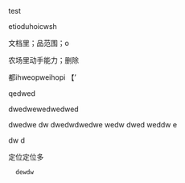 test





etioduhoicwsh



文档里；品范围；o


农场里动手能力；删除 




都ihweopweihopi
  【’
  
  
  
  
   qedwed
   
   
   dwedwewedwedwed
   
   
   dwedwe
   dw
   dwedwdwedwe
   wedw
   dwed
   weddw
   e
   
   
   dw
   d
   
   
   定位定位多  
   
   
   
      dewdw
